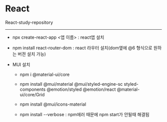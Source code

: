 # React

React-study-repository

---

- npx create-react-app <앱 이름> : react앱 설치

- npm install react-router-dom : react 라우터 설치(dom옆에 @6 형식으로 원하는 버젼 설치 가능)

- MUI 설치
  
  - npm i @material-ui/core
  
  - npm install @mui/material @mui/styled-engine-sc styled-components @emotion/styled @emotion/react @material-ui/core/Grid
  
  - npm install @mui/icons-material
  
  - npm install --verbose : npm에러 때문에 npm start가 안될때 해결됨
